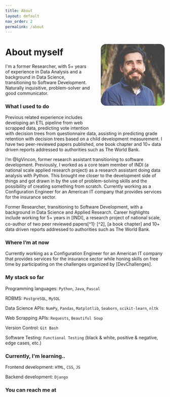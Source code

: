 ```yaml
---
title: About
layout: default
nav_order: 2
permalink: /about
---
```

<img src="/images/githubpic.jpg"
     alt="headshot of Juan Ignacio Rodríguez-Vinçon"
     style="border-radius:1rem;
            display:inline-block;
            float:right;
            margin:1rem 0rem 4rem 2rem;
            width:40%;
            " >
            
# About myself
I'm a former Researcher, with 5+ years of experience in Data Analysis and a background in Data Science, transitioning to Software Development. Naturally inquisitive, problem-solver and good communicator. 

### What I used to do
Previous related experience includes developing an ETL pipeline from web scrapped data, predicting vote intention with decision trees from questionnaire data, assisting in predicting grade retention with decision trees based on a child development measurement. I have two peer-reviewed papers published, one book chapter and 10+ data driven reports addressed to authorities such as The World Bank.

I’m @IgVincon, former research assistant transitioning to software development. Previously, I worked as a core team member of INDI (a national scale applied research project) as a research assistant doing data analysis with Python. This brought me closer to the development side of things and got drawn in by the use of problem-solving skills and the possibility of creating something from scratch. Currently working as a Configuration Engineer for an American IT company that provides services for the insurance sector.

Former Researcher, transitioning to Software Development, with a background in Data Science and Applied Research. Career highlights include working for 5+ years in [INDI], a research project of national scale, co-author of two peer reviewed papers[^1]<sup>,</sup> [^2], [a book chapter] and 10+ data driven reports addressed to authorities such as The World Bank. 

### Where I’m at now 
Currently working as a Configuration Engineer for an American IT company that provides services for the insurance sector while honing skills on free time by participating on the challenges organized by [DevChallenges]. 

### My stack so far
Programming languages: `Python`, `Java`, `Pascal`

RDBMS: `PostgreSQL`, `MySQL`

Data Science APIs: `NumPy`, `Pandas`, `Matplotlib`, `Seaborn`, `scikit-learn`, `nltk`

Web Scrapping APIs: `Requests`, `Beautiful Soup`

Version Control: `Git Bash`

Software Testing: `Functional Testing` (black & white, positive & negative, edge cases, etc.)

### Currently, I'm learning..
Frontend development: `HTML`, `CSS`, `JS`
    
Backend development: `Django`

### You can reach me at
